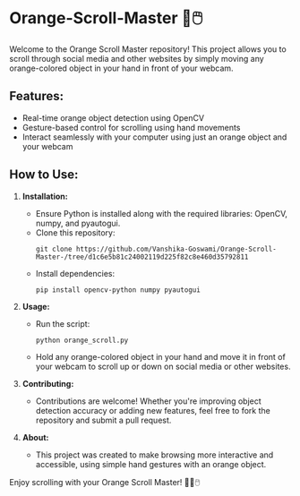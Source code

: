 # Orange-Scroll-Master 🍊🖱️

Welcome to the Orange Scroll Master repository! This project allows you to scroll through social media and other websites by simply moving any orange-colored object in your hand in front of your webcam.

## Features:
- Real-time orange object detection using OpenCV
- Gesture-based control for scrolling using hand movements
- Interact seamlessly with your computer using just an orange object and your webcam

## How to Use:
1. **Installation:**
   - Ensure Python is installed along with the required libraries: OpenCV, numpy, and pyautogui.
   - Clone this repository:
     ```
     git clone https://github.com/Vanshika-Goswami/Orange-Scroll-Master-/tree/d1c6e5b81c24002119d225f82c8e460d35792811
     ```
   - Install dependencies:
     ```
     pip install opencv-python numpy pyautogui
     ```

2. **Usage:**
   - Run the script:
     ```
     python orange_scroll.py
     ```
   - Hold any orange-colored object in your hand and move it in front of your webcam to scroll up or down on social media or other websites.

3. **Contributing:**
   - Contributions are welcome! Whether you're improving object detection accuracy or adding new features, feel free to fork the repository and submit a pull request.

4. **About:**
   - This project was created to make browsing more interactive and accessible, using simple hand gestures with an orange object.


Enjoy scrolling with your Orange Scroll Master! 🤖🍊🖱️


